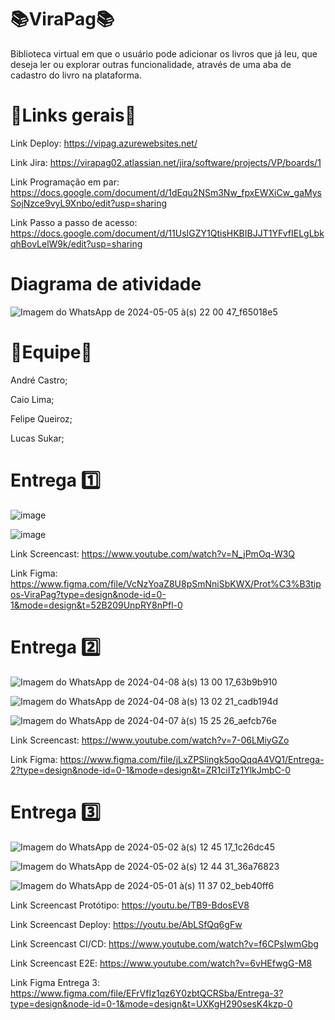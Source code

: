 # 📚ViraPag📚

Biblioteca virtual em que o usuário pode adicionar os livros que já leu, que deseja ler ou explorar outras funcionalidade, através de uma aba de cadastro do livro na plataforma.


# 🔗Links gerais🔗

Link Deploy: https://vipag.azurewebsites.net/

Link Jira: https://virapag02.atlassian.net/jira/software/projects/VP/boards/1

Link Programação em par: https://docs.google.com/document/d/1dEqu2NSm3Nw_fpxEWXiCw_gaMysSojNzce9vyL9Xnbo/edit?usp=sharing

Link Passo a passo de acesso: https://docs.google.com/document/d/11UsIGZY1QtisHKBIBJJT1YFvfIELgLbkqhBovLelW9k/edit?usp=sharing


# Diagrama de atividade

![Imagem do WhatsApp de 2024-05-05 à(s) 22 00 47_f65018e5](https://github.com/viniciusdandrade/ViraPag/assets/151837705/0729d9b1-04e1-4450-888b-5747f331ff5e)



# 👤Equipe👤

André Castro;   
   
Caio Lima;   
   
Felipe Queiroz;   
   
Lucas Sukar;   
   

# Entrega 1️⃣

![image](https://github.com/andrecastrom06/fds2024-1/assets/142420463/3115755d-0d18-4470-b392-f561bf349394)

![image](https://github.com/andrecastrom06/fds2024-1/assets/142420463/0e83d976-77c2-4089-b706-f0165466a153)


Link Screencast: https://www.youtube.com/watch?v=N_jPmOq-W3Q

Link Figma: https://www.figma.com/file/VcNzYoaZ8U8pSmNniSbKWX/Prot%C3%B3tipos-ViraPag?type=design&node-id=0-1&mode=design&t=52B209UnpRY8nPfl-0


# Entrega 2️⃣

![Imagem do WhatsApp de 2024-04-08 à(s) 13 00 17_63b9b910](https://github.com/viniciusdandrade/ViraPag/assets/142420463/4c9d4ddf-503d-4d97-abea-95ab732ff506)

![Imagem do WhatsApp de 2024-04-08 à(s) 13 02 21_cadb194d](https://github.com/viniciusdandrade/ViraPag/assets/142420463/b4bdb717-f48e-42e7-9e2c-64c6bc306f71)

![Imagem do WhatsApp de 2024-04-07 à(s) 15 25 26_aefcb76e](https://github.com/andrecastrom06/ViraPag/assets/142420463/8d7b7392-4dcb-4a57-8f37-a117c7e30b3f)


Link Screencast: https://www.youtube.com/watch?v=7-06LMiyGZo

Link Figma: https://www.figma.com/file/jLxZPSlingk5qoQqqA4VQ1/Entrega-2?type=design&node-id=0-1&mode=design&t=ZR1ciITz1YlkJmbC-0


# Entrega 3️⃣

![Imagem do WhatsApp de 2024-05-02 à(s) 12 45 17_1c26dc45](https://github.com/viniciusdandrade/ViraPag/assets/142420463/a6b42627-5083-4625-ba8d-6f0689256d16)

![Imagem do WhatsApp de 2024-05-02 à(s) 12 44 31_36a76823](https://github.com/viniciusdandrade/ViraPag/assets/142420463/c085f2cc-2345-4a8b-80bc-5c2a9f564774)

![Imagem do WhatsApp de 2024-05-01 à(s) 11 37 02_beb40ff6](https://github.com/viniciusdandrade/ViraPag/assets/142420463/e4222f12-ebdf-4607-83d0-9d2d4077691c)



Link Screencast Protótipo: https://youtu.be/TB9-BdosEV8

Link Screencast Deploy: https://youtu.be/AbLSfQq6gFw

Link Screencast CI/CD: https://www.youtube.com/watch?v=f6CPsIwmGbg

Link Screencast E2E: https://www.youtube.com/watch?v=6vHEfwgG-M8

Link Figma Entrega 3: https://www.figma.com/file/EFrVfIz1qz6Y0zbtQCRSba/Entrega-3?type=design&node-id=0-1&mode=design&t=UXKgH290sesK4kzp-0
